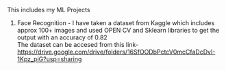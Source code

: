 This includes my ML Projects
1)  Face Recognition - I have taken a dataset from Kaggle which includes approx 100+ images and used OPEN CV and Sklearn libraries to get the output with an accuracy of 0.82   
      The dataset can be accesed from this link-  https://drive.google.com/drive/folders/16SfOODbPctcV0mcCfaDcDvI-1Kpz_piG?usp=sharing
      

